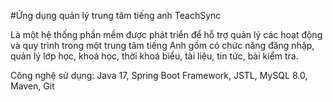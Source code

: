 #Ứng dụng quản lý trung tâm tiếng anh TeachSync

Là một hệ thống phần mềm được phát triển để hỗ trợ quản lý các hoạt động và quy trình trong một trung tâm tiếng Anh gồm có chức năng đăng nhập, quản lý lớp học, khoá học, thời khoá biểu, tài liệu, tin tức, bài kiểm tra.

Công nghệ sử dụng: Java 17, Spring Boot Framework, JSTL, MySQL 8.0, Maven, Git
